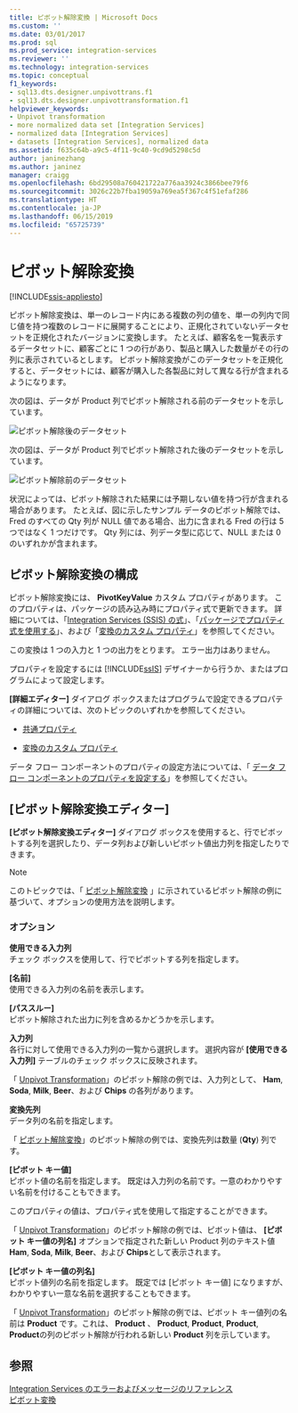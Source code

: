 ```yaml
---
title: ピボット解除変換 | Microsoft Docs
ms.custom: ''
ms.date: 03/01/2017
ms.prod: sql
ms.prod_service: integration-services
ms.reviewer: ''
ms.technology: integration-services
ms.topic: conceptual
f1_keywords:
- sql13.dts.designer.unpivottrans.f1
- sql13.dts.designer.unpivottransformation.f1
helpviewer_keywords:
- Unpivot transformation
- more normalized data set [Integration Services]
- normalized data [Integration Services]
- datasets [Integration Services], normalized data
ms.assetid: f635c64b-a9c5-4f11-9c40-9cd9d5298c5d
author: janinezhang
ms.author: janinez
manager: craigg
ms.openlocfilehash: 6bd29508a760421722a776aa3924c3866bee79f6
ms.sourcegitcommit: 3026c22b7fba19059a769ea5f367c4f51efaf286
ms.translationtype: HT
ms.contentlocale: ja-JP
ms.lasthandoff: 06/15/2019
ms.locfileid: "65725739"
---
```

# <a name="unpivot-transformation"></a>ピボット解除変換

[!INCLUDE[ssis-appliesto](../../../includes/ssis-appliesto-ssvrpluslinux-asdb-asdw-xxx.md)]


  ピボット解除変換は、単一のレコード内にある複数の列の値を、単一の列内で同じ値を持つ複数のレコードに展開することにより、正規化されていないデータセットを正規化されたバージョンに変換します。 たとえば、顧客名を一覧表示するデータセットに、顧客ごとに 1 つの行があり、製品と購入した数量がその行の列に表示されているとします。 ピボット解除変換がこのデータセットを正規化すると、データセットには、顧客が購入した各製品に対して異なる行が含まれるようになります。  
  
 次の図は、データが Product 列でピボット解除される前のデータセットを示しています。  
  
 ![ピボット解除後のデータセット](../../../integration-services/data-flow/transformations/media/mw-dts-18.gif "ピボット解除後のデータセット")  
  
 次の図は、データが Product 列でピボット解除された後のデータセットを示しています。  
  
 ![ピボット解除前のデータセット](../../../integration-services/data-flow/transformations/media/mw-dts-17.gif "ピボット解除前のデータセット")  
  
 状況によっては、ピボット解除された結果には予期しない値を持つ行が含まれる場合があります。 たとえば、図に示したサンプル データのピボット解除では、Fred のすべての Qty 列が NULL 値である場合、出力に含まれる Fred の行は 5 つではなく 1 つだけです。 Qty 列には、列データ型に応じて、NULL または 0 のいずれかが含まれます。  
  
## <a name="configuration-of-the-unpivot-transformation"></a>ピボット解除変換の構成  
 ピボット解除変換には、 **PivotKeyValue** カスタム プロパティがあります。 このプロパティは、パッケージの読み込み時にプロパティ式で更新できます。 詳細については、「[Integration Services &#40;SSIS&#41; の式](../../../integration-services/expressions/integration-services-ssis-expressions.md)」、「[パッケージでプロパティ式を使用する](../../../integration-services/expressions/use-property-expressions-in-packages.md)」、および「[変換のカスタム プロパティ](../../../integration-services/data-flow/transformations/transformation-custom-properties.md)」を参照してください。  
  
 この変換は 1 つの入力と 1 つの出力をとります。 エラー出力はありません。  
  
 プロパティを設定するには [!INCLUDE[ssIS](../../../includes/ssis-md.md)] デザイナーから行うか、またはプログラムによって設定します。  
  
 **[詳細エディター]** ダイアログ ボックスまたはプログラムで設定できるプロパティの詳細については、次のトピックのいずれかを参照してください。  
  
-   [共通プロパティ](https://msdn.microsoft.com/library/51973502-5cc6-4125-9fce-e60fa1b7b796)  
  
-   [変換のカスタム プロパティ](../../../integration-services/data-flow/transformations/transformation-custom-properties.md)  
  
 データ フロー コンポーネントのプロパティの設定方法については、「 [データ フロー コンポーネントのプロパティを設定する](../../../integration-services/data-flow/set-the-properties-of-a-data-flow-component.md)」を参照してください。  
  
## <a name="unpivot-transformation-editor"></a>[ピボット解除変換エディター]
  **[ピボット解除変換エディター]** ダイアログ ボックスを使用すると、行でピボットする列を選択したり、データ列および新しいピボット値出力列を指定したりできます。  
  
> [!NOTE]  
>  このトピックでは、「 [ピボット解除変換](../../../integration-services/data-flow/transformations/unpivot-transformation.md) 」に示されているピボット解除の例に基づいて、オプションの使用方法を説明します。  
  
### <a name="options"></a>オプション  
 **使用できる入力列**  
 チェック ボックスを使用して、行でピボットする列を指定します。  
  
 **[名前]**  
 使用できる入力列の名前を表示します。  
  
 **[パススルー]**  
 ピボット解除された出力に列を含めるかどうかを示します。  
  
 **入力列**  
 各行に対して使用できる入力列の一覧から選択します。 選択内容が **[使用できる入力列]** テーブルのチェック ボックスに反映されます。  
  
 「 [Unpivot Transformation](../../../integration-services/data-flow/transformations/unpivot-transformation.md)」のピボット解除の例では、入力列として、 **Ham**, **Soda**, **Milk**, **Beer**、および **Chips** の各列があります。  
  
 **変換先列**  
 データ列の名前を指定します。  
  
 「 [ピボット解除変換](../../../integration-services/data-flow/transformations/unpivot-transformation.md)」のピボット解除の例では、変換先列は数量 (**Qty**) 列です。  
  
 **[ピボット キー値]**  
 ピボット値の名前を指定します。 既定は入力列の名前です。一意のわかりやすい名前を付けることもできます。  
  
 このプロパティの値は、プロパティ式を使用して指定することができます。  
  
 「 [Unpivot Transformation](../../../integration-services/data-flow/transformations/unpivot-transformation.md)」のピボット解除の例では、ピボット値は、 **[ピボット キー値の列名]** オプションで指定された新しい Product 列のテキスト値 **Ham**, **Soda**, **Milk**, **Beer**、および **Chips**として表示されます。  
  
 **[ピボット キー値の列名]**  
 ピボット値列の名前を指定します。 既定では [ピボット キー値] になりますが、わかりやすい一意な名前を選択することもできます。  
  
 「 [Unpivot Transformation](../../../integration-services/data-flow/transformations/unpivot-transformation.md)」のピボット解除の例では、ピボット キー値列の名前は **Product** です。これは、 **Product** 、 **Product**, **Product**, **Product**, **Product**の列のピボット解除が行われる新しい **Product** 列を示しています。  
  
## <a name="see-also"></a>参照  
 [Integration Services のエラーおよびメッセージのリファレンス](../../../integration-services/integration-services-error-and-message-reference.md)   
 [ピボット変換](../../../integration-services/data-flow/transformations/pivot-transformation.md)  
  
  
